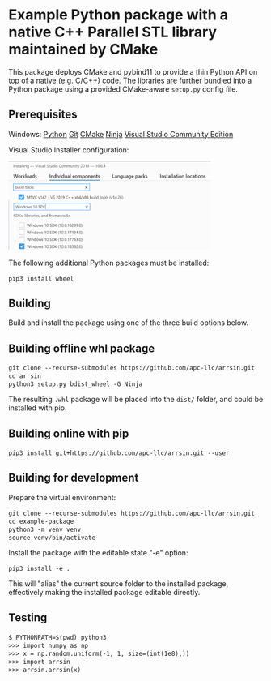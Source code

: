 # Example Python package with a native C++ Parallel STL library maintained by CMake

This package deploys CMake and pybind11 to provide a thin Python API on top of a native (e.g. C/C++) code. The libraries are further bundled into a Python package using a provided CMake-aware `setup.py` config file. 

## Prerequisites

Windows: [Python](https://www.python.org/ftp/python/3.8.4/python-3.8.4-amd64.exe) [Git](https://github.com/git-for-windows/git/releases/download/v2.27.0.windows.1/Git-2.27.0-64-bit.exe) [CMake](https://github.com/Kitware/CMake/releases/download/v3.18.0/cmake-3.18.0-win64-x64.msi) [Ninja](https://github.com/rwols/CMakeBuilder/wiki/Ninja-for-Windows-Installation-Instructions) [Visual Studio Community Edition](https://visualstudio.microsoft.com/downloads/)

Visual Studio Installer configuration:

<img src="vs_build_tools.png" width="400px">

The following additional Python packages must be installed:

```
pip3 install wheel
```

## Building

Build and install the package using one of the three build options below.

## Building offline whl package

```
git clone --recurse-submodules https://github.com/apc-llc/arrsin.git
cd arrsin
python3 setup.py bdist_wheel -G Ninja
```

The resulting `.whl` package will be placed into the `dist/` folder, and could be installed with pip.

## Building online with pip

```
pip3 install git+https://github.com/apc-llc/arrsin.git --user
```

## Building for development

Prepare the virtual environment:

```
git clone --recurse-submodules https://github.com/apc-llc/arrsin.git
cd example-package
python3 -m venv venv
source venv/bin/activate
```

Install the package with the editable state "-e" option:

```
pip3 install -e .
```

This will "alias" the current source folder to the installed package, effectively making the installed package editable directly.

## Testing

```
$ PYTHONPATH=$(pwd) python3
>>> import numpy as np
>>> x = np.random.uniform(-1, 1, size=(int(1e8),))
>>> import arrsin
>>> arrsin.arrsin(x)
```

